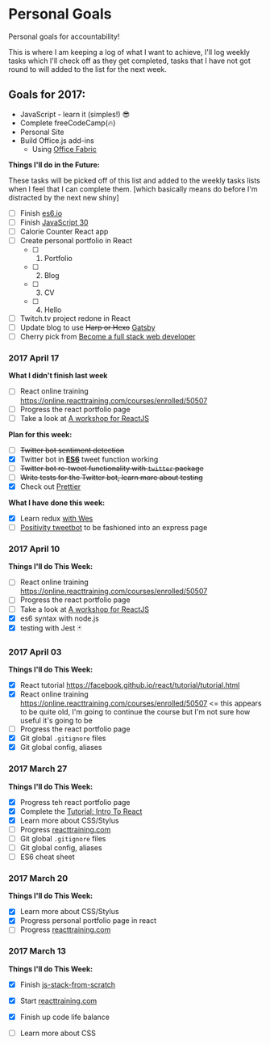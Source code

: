 # Personal Goals

Personal goals for accountability!

This is where I am keeping a log of what I want to achieve, I'll log weekly tasks which I'll check off as they get completed, tasks that I have not got round to will added to the list for the next week.

## Goals for 2017:

- JavaScript - learn it (simples!) :sunglasses:
- Complete freeCodeCamp(:fire:)
- Personal Site
- Build Office.js add-ins
  - Using [Office Fabric](https://dev.office.com/fabric#/get-started)

**Things I'll do in the Future:**

These tasks will be picked off of this list and added to the weekly tasks lists when I feel that I can complete them. [which basically means do before I'm distracted by the next new shiny]

- [ ] Finish [es6.io](https://es6.io)
- [ ] Finish [JavaScript 30](https://javascript30.com/)
- [ ] Calorie Counter React app
- [ ] Create personal portfolio in React
  - [ ] 1. Portfolio
  - [ ] 2. Blog
  - [ ] 3. CV
  - [ ] 4. Hello
- [ ] Twitch.tv project redone in React
- [ ] Update blog to use ~~Harp or Hexo~~ [Gatsby](https://github.com/gatsbyjs/gatsby)
- [ ] Cherry pick from [Become a full stack web developer](https://github.com/bmorelli25/Become-A-Full-Stack-Web-Developer)

### 2017 April 17

**What I didn't finish last week**

- [ ] React online training https://online.reacttraining.com/courses/enrolled/50507
- [ ] Progress the react portfolio page
- [ ] Take a look at [A workshop for ReactJS](https://github.com/fabe/react-portfolio)

**Plan for this week:**

- [ ] ~~Twitter bot sentiment detection~~
- [x] Twitter bot in **[ES6](https://github.com/spences10/twitter-bot-bootstrap/tree/dev-es6)** tweet function working
- [ ] ~~Twitter bot re-tweet functionality with `twitter` package~~
- [ ] ~~Write tests for the Twitter bot, learn more about testing~~
- [x] Check out [Prettier](https://github.com/prettier/prettier)

**What I have done this week:**

- [x] Learn redux [with Wes](https://github.com/spences10/learn-redux)
- [ ] [Positivity tweetbot](https://github.com/spences10/positivity) to be fashioned into an express page

### 2017 April 10

**Things I'll do This Week:**

- [ ] React online training https://online.reacttraining.com/courses/enrolled/50507
- [ ] Progress the react portfolio page
- [ ] Take a look at [A workshop for ReactJS](https://github.com/fabe/react-portfolio)
- [x] es6 syntax with node.js
- [x] testing with Jest :black_joker:

### 2017 April 03

**Things I'll do This Week:**

- [x] React tutorial https://facebook.github.io/react/tutorial/tutorial.html
- [x] React online training https://online.reacttraining.com/courses/enrolled/50507 <= this appears to be quite old, I'm going to continue the course but I'm not sure how useful it's going to be
- [ ] Progress the react portfolio page
- [x] Git global `.gitignore` files
- [x] Git global config, aliases

### 2017 March 27

**Things I'll do This Week:**

- [x] Progress teh react portfolio page
- [x] Complete the [Tutorial: Intro To React](https://facebook.github.io/react/tutorial/tutorial.html)
- [x] Learn more about CSS/Stylus
- [ ] Progress [reacttraining.com](https://online.reacttraining.com/courses/50507/lectures/841119#/questions/2)
- [ ] Git global `.gitignore` files
- [ ] Git global config, aliases
- [ ] ES6 cheat sheet

### 2017 March 20

**Things I'll do This Week:**

- [x] Learn more about CSS/Stylus
- [x] Progress personal portfolio page in react
- [ ] Progress [reacttraining.com](https://online.reacttraining.com/courses/50507/lectures/841119#/questions/2)

### 2017 March 13

**Things I'll do This Week:**

- [x] Finish [js-stack-from-scratch](https://github.com/verekia/js-stack-from-scratch)
- [x] Start [reacttraining.com](https://online.reacttraining.com/courses/50507/lectures/841119#/questions/2)
- [x] Finish up code life balance
- [ ] Learn more about CSS

